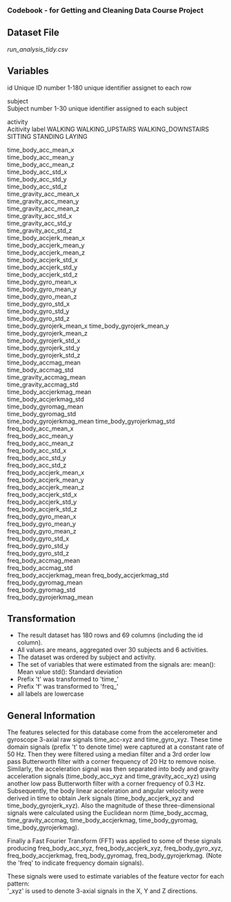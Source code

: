 ### Codebook - for Getting and Cleaning Data Course Project

## Dataset File
*run_analysis_tidy.csv*

## Variables
id
    Unique ID number    1-180 unique identifier assignet to each row        

subject                    
    Subject number      1-30 unique identifier assigned to each subject

activity                   
    Acitivity label     WALKING
                        WALKING_UPSTAIRS
                        WALKING_DOWNSTAIRS
                        SITTING
                        STANDING
                        LAYING

time_body_acc_mean_x       
time_body_acc_mean_y              
time_body_acc_mean_z              
time_body_acc_std_x        
time_body_acc_std_y       
time_body_acc_std_z       
time_gravity_acc_mean_x    
time_gravity_acc_mean_y    
time_gravity_acc_mean_z   
time_gravity_acc_std_x     
time_gravity_acc_std_y     
time_gravity_acc_std_z     
time_body_accjerk_mean_x  
time_body_accjerk_mean_y   
time_body_accjerk_mean_z   
time_body_accjerk_std_x    
time_body_accjerk_std_y   
time_body_accjerk_std_z    
time_body_gyro_mean_x      
time_body_gyro_mean_y      
time_body_gyro_mean_z     
time_body_gyro_std_x       
time_body_gyro_std_y       
time_body_gyro_std_z       
time_body_gyrojerk_mean_x 
time_body_gyrojerk_mean_y  
time_body_gyrojerk_mean_z  
time_body_gyrojerk_std_x   
time_body_gyrojerk_std_y  
time_body_gyrojerk_std_z   
time_body_accmag_mean      
time_body_accmag_std       
time_gravity_accmag_mean  
time_gravity_accmag_std    
time_body_accjerkmag_mean  
time_body_accjerkmag_std   
time_body_gyromag_mean    
time_body_gyromag_std      
time_body_gyrojerkmag_mean 
time_body_gyrojerkmag_std  
freq_body_acc_mean_x      
freq_body_acc_mean_y       
freq_body_acc_mean_z       
freq_body_acc_std_x        
freq_body_acc_std_y       
freq_body_acc_std_z        
freq_body_accjerk_mean_x  
freq_body_accjerk_mean_y  
freq_body_accjerk_mean_z  
freq_body_accjerk_std_x   
freq_body_accjerk_std_y    
freq_body_accjerk_std_z    
freq_body_gyro_mean_x     
freq_body_gyro_mean_y     
freq_body_gyro_mean_z      
freq_body_gyro_std_x       
freq_body_gyro_std_y      
freq_body_gyro_std_z     
freq_body_accmag_mean    
freq_body_accmag_std     
freq_body_accjerkmag_mean 
freq_body_accjerkmag_std  
freq_body_gyromag_mean    
freq_body_gyromag_std     
freq_body_gyrojerkmag_mean


## Transformation
- The result dataset has 180 rows and 69 columns (including the id column).
- All values are means, aggregated over 30 subjects and 6 activities.
- The dataset was ordered by subject and activity. 
- The set of variables that were estimated from the signals are: 
        mean(): Mean value
        std(): Standard deviation
- Prefix 't' was transformed to 'time_'
- Prefix 'f' was transformed to 'freq_'
- all labels are lowercase

## General Information
The features selected for this database come from the accelerometer and gyroscope 3-axial raw signals time_acc-xyz and time_gyro_xyz. These time domain signals (prefix 't' to denote time) were captured at a constant rate of 50 Hz. Then they were filtered using a median filter and a 3rd order low pass Butterworth filter with a corner frequency of 20 Hz to remove noise. Similarly, the acceleration signal was then separated into body and gravity acceleration signals (time_body_acc_xyz and time_gravity_acc_xyz) using another low pass Butterworth filter with a corner frequency of 0.3 Hz. 
Subsequently, the body linear acceleration and angular velocity were derived in time to obtain Jerk signals (time_body_accjerk_xyz and time_body_gyrojerk_xyz). Also the magnitude of these three-dimensional signals were calculated using the Euclidean norm (time_body_accmag, time_gravity_accmag, time_body_accjerkmag, time_body_gyromag, time_body_gyrojerkmag). 

Finally a Fast Fourier Transform (FFT) was applied to some of these signals producing freq_body_acc_xyz, freq_body_accjerk_xyz, freq_body_gyro_xyz, freq_body_accjerkmag, freq_body_gyromag, freq_body_gyrojerkmag. (Note the 'freq' to indicate frequency domain signals). 

These signals were used to estimate variables of the feature vector for each pattern:  
'_xyz' is used to denote 3-axial signals in the X, Y and Z directions.
